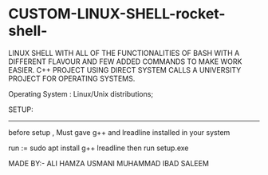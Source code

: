 # CUSTOM-LINUX-SHELL-rocket-shell-
LINUX SHELL WITH ALL OF THE FUNCTIONALITIES OF BASH WITH A DIFFERENT FLAVOUR AND FEW ADDED COMMANDS TO MAKE WORK EASIER.
C++ PROJECT USING DIRECT SYSTEM CALLS
A UNIVERSITY PROJECT FOR OPERATING SYSTEMS.

Operating System : Linux/Unix distributions;



SETUP:
_______________________________
before setup , Must gave g++ and lreadline installed in your system

run :=  sudo apt install g++ lreadline
then run setup.exe

MADE BY:-
ALI HAMZA USMANI
MUHAMMAD IBAD SALEEM
